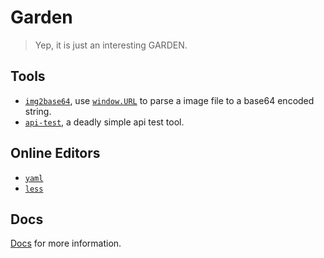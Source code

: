 # Garden

> Yep, it is just an interesting GARDEN.

## Tools

- [`img2base64`](https://hdk4.com/garden/tools/img2base64.html), use [`window.URL`](https://developer.mozilla.org/en-US/docs/Web/API/URL/URL) to parse a image file to a base64 encoded string.
- [`api-test`](https://hdk4.com/garden/tools/api-test.html), a deadly simple api test tool.

## Online Editors

- [`yaml`](https://hdk4.com/garden/oe/yaml.html)
- [`less`](https://hdk4.com/garden/oe/less.html)

## Docs

[Docs](https://github.com/hdk4/garden/tree/master/docs) for more information.

